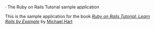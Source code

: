 · The Ruby on Rails Tutorial sample application

This is the sample application for the book
[*Ruby on Rails Tutorial: Learn Rails by Example*](http://www.railstutorial.org/)
by [Michael Hart](http://www.michaelhart1.com/)
